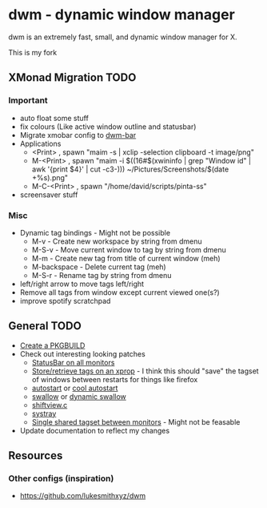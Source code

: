 # dwm - dynamic window manager
dwm is an extremely fast, small, and dynamic window manager for X.

This is my fork

## XMonad Migration TODO

### Important
 * auto float some stuff
 * fix colours (Like active window outline and statusbar)
 * Migrate xmobar config to [dwm-bar](https://github.com/joestandring/dwm-bar)
 * Applications
     - \<Print>        , spawn "maim -s | xclip -selection clipboard -t image/png"
     - M-\<Print>      , spawn "maim -i $((16#$(xwininfo | grep \"Window id\" | awk '{print $4}' | cut -c3-))) ~/Pictures/Screenshots/$(date +%s).png"
     - M-C-\<Print>    , spawn "/home/david/scripts/pinta-ss"
 * screensaver stuff

### Misc
 * Dynamic tag bindings - Might not be possible
     - M-v - Create new workspace by string from dmenu
     - M-S-v - Move current window to tag by string from dmenu
     - M-m - Create new tag from title of current window (meh)
     - M-backspace - Delete current tag (meh)
     - M-S-r - Rename tag by string from dmenu
 * left/right arrow to move tags left/right
 * Remove all tags from window except current viewed one(s?)
 * improve spotify scratchpad

## General TODO
 * [Create a PKGBUILD](https://bitbucket.org/jokerboy/dwm/raw/0b70c4351b887fbfdb5d694ce4451d52ad9e9422/PKGBUILD)
 * Check out interesting looking patches
   - [StatusBar on all monitors](https://dwm.suckless.org/patches/statusallmons/dwm-statusallmons-6.2.diff)
   - [Store/retrieve tags on an xprop](https://bitbucket.org/jokerboy/dwm/src/master/14-dwm-6.0-remember-tags.diff) - I think this should "save" the tagset of windows between restarts for things like firefox
   - [autostart](https://dwm.suckless.org/patches/autostart/) or [cool autostart](https://dwm.suckless.org/patches/cool_autostart/)
   - [swallow](https://dwm.suckless.org/patches/swallow/) or [dynamic swallow](https://dwm.suckless.org/patches/dynamicswallow/)
   - [shiftview.c](https://lists.suckless.org/dev/att-7590/shiftview.c)
   - [systray](https://dwm.suckless.org/patches/systray/)
   - [Single shared tagset between monitors](https://dwm.suckless.org/patches/single_tagset/) - Might not be feasable
 * Update documentation to reflect my changes

## Resources

### Other configs (inspiration)
 * https://github.com/lukesmithxyz/dwm
